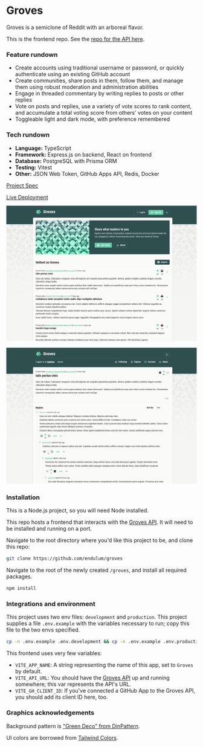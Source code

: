 # Groves

Groves is a semiclone of Reddit with an arboreal flavor.

This is the frontend repo. See the [repo for the API here](https://github.com/endulum/groves-api).

### Feature rundown

- Create accounts using traditional username or password, or quickly authenticate using an existing GitHub account
- Create communities, share posts in them, follow them, and manage them using robust moderation and administration abilities
- Engage in threaded commentary by writing replies to posts or other replies
- Vote on posts and replies, use a variety of vote scores to rank content, and accumulate a total voting score from others' votes on your content
- Toggleable light and dark mode, with preference remembered

### Tech rundown

- **Language:** TypeScript
- **Framework:** Express.js on backend, React on frontend
- **Database:** PostgreSQL with Prisma ORM
- **Testing:** Vitest
- **Other:** JSON Web Token, GitHub Apps API, Redis, Docker

[Project Spec](https://www.theodinproject.com/lessons/node-path-nodejs-odin-book)

[Live Deployment](https://groves.up.railway.app)

![A screenshot of the landing page of Groves. The client is not logged in.](https://github.com/endulum/groves/blob/main/src/assets/previews/frontpreview.png?raw=true)

![A screenshot of a post on Groves, with a tree of replies. The client is logged in, and has voted on the post and a reply.](https://github.com/endulum/groves/blob/main/src/assets/previews/repliespreview.png?raw=true)

### Installation

This is a Node.js project, so you will need Node installed.

This repo hosts a frontend that interacts with the [Groves API](https://github.com/endulum/groves-api). It will need to be installed and running on a port.

Navigate to the root directory where you'd like this project to be, and clone this repo:

```sh
git clone https://github.com/endulum/groves
```

Navigate to the root of the newly created `/groves`, and install all required packages.

```sh
npm install
```

### Integrations and environment

This project uses two env files: `development` and `production`. This project supplies a file `.env.example` with the variables necessary to run; copy this file to the two envs specified.

```sh
cp -n .env.example .env.development && cp -n .env.example .env.production
```

This frontend uses very few variables:

- `VITE_APP_NAME`: A string representing the name of this app, set to `Groves` by default.
- `VITE_API_URL`: You should have the [Groves API](https://github.com/endulum/groves-api) up and running somewhere; this var represents the API's URL.
- `VITE_GH_CLIENT_ID`: If you've connected a GitHub App to the Groves API, you should add its client ID here, too.

### Graphics acknowledgements

Background pattern is ["Green Deco" from DinPattern](https://dinpattern.com/2011/03/02/green-deco/).

UI colors are borrowed from [Tailwind Colors](https://tailscan.com/colors).

